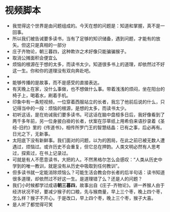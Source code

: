 # 视频脚本
- 我觉得这个世界是由问题组成的。今天在想的问题是：知道和掌握，真不是一回事。
- 所以我们被告诫要多读书，当有了足够的知识储备，遇到问题，才能有的放矢。但这只是真相的一部分
- 庄子齐物论，朝三暮四，这种欺诈之术好像只能骗骗猴子。
- 取消公摊面积会便宜么
- 烦恼的根源在于想的太多，而读书太少。知道很多书上的道理，却依然过不好这一生。你和你的道理没有双向奔赴吧。
-
- 能够传播的是故事，而不是感受的直接表达。
- 有天晚上在家，没什么事做，也不想做什么事。带着浅浅的烦闷，坐在阳台的椅子上，喝着水，刷着手机。
- 印象中有一条短视频，一位穿着西服站立的长者，我忘了他前后说的什么，只记得当中的一段：烦恼的根源，是想的太多，而读书太少。
- 初听这话，是在劝诫我们要多读书。可这话在脑中盘桓多日后，我好像看到了两千多年前，另一位身披白褂的长者，伏案在莎草纸上用希伯来语抄录着《圣经-旧约》里的《传道书》，相传所罗门王的智慧结晶：已有之事，后必再有。日光之下，无新事。
- 太阳底下没有新鲜事。我们面对的问题，以为的困局，在此之前已被无数人遭遇过，烦恼过。或许历史不会重复，但它总在押韵。人类文明必然有人思考过，探索过，在书上记录过。
- 可就是有人不愿意读书，大把的人。不然黑格尔怎么会感叹：“人类从历史中学到的唯一教训，就是没有从历史中吸取到任何教训”。
- 但多读书就一定能消除烦恼么？可能生活会教会你长者的后半句话：读书知道很多道理，却依然过不好这一生。是道理错了么？还是人的问题？
- 我们小时候都学过成语**朝三暮四**，故事出自《庄子-齐物论》。讲一养猴人由于经济状况不好，要减少猴子的口粮，先与猴商量，早上三个枣，晚上四个枣，怎么样？猴子不开心。于是改口，早上四个枣，晚上三个枣，猴子大喜。
- 是人听了都觉得可笑